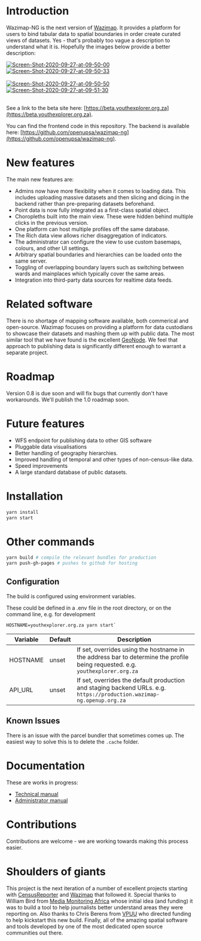 # Introduction

Wazimap-NG is the next version of [Wazimap](http://www.wazimap.co.za). It provides a platform for users to bind tabular data to spatial boundaries in order create curated views of datasets. Yes - that's probably too vague a description to understand what it is. Hopefully the images below provide a better description:

<a href="https://postimg.cc/G8XkZRhV" target="_blank"><img src="https://i.postimg.cc/G8XkZRhV/Screen-Shot-2020-09-27-at-09-50-00.png" alt="Screen-Shot-2020-09-27-at-09-50-00"/></a> <a href="https://postimg.cc/MM67PHx1" target="_blank"><img src="https://i.postimg.cc/MM67PHx1/Screen-Shot-2020-09-27-at-09-50-33.png" alt="Screen-Shot-2020-09-27-at-09-50-33"/></a><br/><br/>
<a href="https://postimg.cc/4HnzG0Yd" target="_blank"><img src="https://i.postimg.cc/4HnzG0Yd/Screen-Shot-2020-09-27-at-09-50-50.png" alt="Screen-Shot-2020-09-27-at-09-50-50"/></a> <a href="https://postimg.cc/MXsDL7nH" target="_blank"><img src="https://i.postimg.cc/MXsDL7nH/Screen-Shot-2020-09-27-at-09-51-30.png" alt="Screen-Shot-2020-09-27-at-09-51-30"/></a><br/><br/>

See a link to the beta site here: [https://beta.youthexplorer.org.za](https://beta.youthexplorer.org.za).

You can find the frontend code in this repository. The backend is available here: [https://github.com/openupsa/wazimap-ng](https://github.com/openupsa/wazimap-ng).

# New features

The main new features are:

* Admins now have more flexibility when it comes to loading data. This includes uploading massive datasets and then slicing and dicing in the backend rather than pre-preparing datasets beforehand.
* Point data is now fully integrated as a first-class spatial object.
* Choropleths built into the main view. These were hidden behind multiple clicks in the previous version.
* One platform can host multiple profiles off the same database.
* The Rich data view allows richer disaggregation of indicators.
* The administrator can configure the view to use custom basemaps, colours, and other UI settings.
* Arbitrary spatial boundaries and hierarchies can be loaded onto the same server.
* Toggling of overlapping boundary layers such as switching between wards and mainplaces which typically cover the same areas.
* Integration into third-party data sources for realtime data feeds.

# Related software
There is no shortage of mapping software available, both commerical and open-source. Wazimap focuses on providing a platform for data custodians to showcase their datasets and mashing them up with public data. The most similar tool that we have found is the excellent [GeoNode](https://geonode.org/). We feel that approach to publishing data is significantly different enough to warrant a separate project.

# Roadmap
Version 0.8 is due soon and will fix bugs that currently don't have workarounds. We'll publish the 1.0 roadmap soon.

# Future features
* WFS endpoint for publishing data to other GIS software
* Pluggable data visualisations
* Better handling of geography hierarchies.
* Improved handling of temporal and other types of non-census-like data.
* Speed improvements
* A large standard database of public datasets.


# Installation


```bash
yarn install
yarn start
```

# Other commands
```bash
yarn build # compile the relevant bundles for production
yarn push-gh-pages # pushes to github for hosting
```

## Configuration

The build is configured using environment variables.

These could be defined in a .env file in the root directory, or on the command line, e.g. for development

```
HOSTNAME=youthexplorer.org.za yarn start`
```

| Variable                | Default                              | Description                                                                                                       |
| ----------------------- | ------------------------------------ | ----------------------------------------------------------------------------------------------------------------- |
| HOSTNAME                | unset                                | If set, overrides using the hostname in the address bar to determine the profile being requested. e.g. `youthexplorer.org.za` |
| API_URL                 | unset                                | If set, overrides the default production and staging backend URLs. e.g. `https://production.wazimap-ng.openup.org.za`|


## Known Issues
There is an issue with the parcel bundler that sometimes comes up. The easiest way to solve this is to delete the `.cache` folder.

# Documentation
These are works in progress:

* [Technical manual](https://openup.gitbook.io/wazi-ng-technical/)
* [Administrator manual](https://openup.gitbook.io/wazimap-ng/)

# Contributions
Contributions are welcome - we are working towards making this process easier.

# Shoulders of giants
This project is the next iteration of a number of excellent projects starting with [CensusReporter](https://censusreporter.org/) and [Wazimap](http://www.wazimap.co.za) that followed it. Special thanks to William Bird from [Media Monitoring Africa](https://mediamonitoringafrica.org) whose initial idea (and funding) it was to build a tool to help journalists better understand areas they were reporting on. Also thanks to Chris Berens from [VPUU](vpuu.org.za) who directed funding to help kickstart this new build. Finally, all of the amazing spatial software and tools developed by one of the most dedicated open source communities out there.
